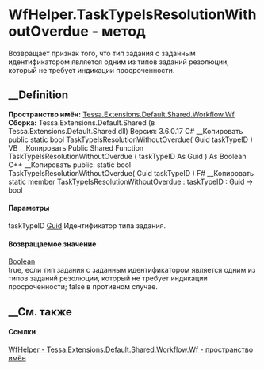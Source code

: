 # WfHelper.TaskTypeIsResolutionWithoutOverdue - метод
Возвращает признак того, что тип задания с заданным идентификатором является
одним из типов заданий резолюции, который не требует индикации просроченности.
## __Definition
 **Пространство имён:**
[Tessa.Extensions.Default.Shared.Workflow.Wf](N_Tessa_Extensions_Default_Shared_Workflow_Wf.htm)  
 **Сборка:** Tessa.Extensions.Default.Shared (в
Tessa.Extensions.Default.Shared.dll) Версия: 3.6.0.17
C# __Копировать
     public static bool TaskTypeIsResolutionWithoutOverdue(
    	Guid taskTypeID
    )
VB __Копировать
     Public Shared Function TaskTypeIsResolutionWithoutOverdue ( 
    	taskTypeID As Guid
    ) As Boolean
C++ __Копировать
     public:
    static bool TaskTypeIsResolutionWithoutOverdue(
    	Guid taskTypeID
    )
F# __Копировать
     static member TaskTypeIsResolutionWithoutOverdue : 
            taskTypeID : Guid -> bool 
#### Параметры
taskTypeID [Guid](https://learn.microsoft.com/dotnet/api/system.guid)
    Идентификатор типа задания.
#### Возвращаемое значение
[Boolean](https://learn.microsoft.com/dotnet/api/system.boolean)  
true, если тип задания с заданным идентификатором является одним из типов
заданий резолюции, который не требует индикации просроченности; false в
противном случае.
## __См. также
#### Ссылки
[WfHelper - ](T_Tessa_Extensions_Default_Shared_Workflow_Wf_WfHelper.htm)
[Tessa.Extensions.Default.Shared.Workflow.Wf - пространство
имён](N_Tessa_Extensions_Default_Shared_Workflow_Wf.htm)
